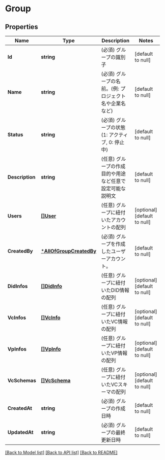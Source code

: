 # Group

## Properties
Name | Type | Description | Notes
------------ | ------------- | ------------- | -------------
**Id** | **string** | (必須) グループの識別子 | [default to null]
**Name** | **string** | (必須) グループの名前。(例: プロジェクト名や企業名など) | [default to null]
**Status** | **string** | (必須) グループの状態(1: アクティブ, 0: 停止中) | [default to null]
**Description** | **string** | (任意) グループの作成目的や用途など任意で設定可能な説明文 | [default to null]
**Users** | [**[]User**](User.md) | (任意) グループに紐付いたアカウントの配列 | [optional] [default to null]
**CreatedBy** | [***AllOfGroupCreatedBy**](AllOfGroupCreatedBy.md) | (必須) グループを作成したユーザーアカウント。 | [default to null]
**DidInfos** | [**[]DidInfo**](DidInfo.md) | (任意) グループに紐付いたDID情報の配列 | [optional] [default to null]
**VcInfos** | [**[]VcInfo**](VcInfo.md) | (任意) グループに紐付いたVC情報の配列 | [optional] [default to null]
**VpInfos** | [**[]VpInfo**](VpInfo.md) | (任意) グループに紐付いたVP情報の配列 | [optional] [default to null]
**VcSchemas** | [**[]VcSchema**](VcSchema.md) | (任意) グループに紐付いたVCスキーマの配列 | [optional] [default to null]
**CreatedAt** | **string** | (必須) グループの作成日時 | [default to null]
**UpdatedAt** | **string** | (必須) グループの最終更新日時 | [default to null]

[[Back to Model list]](../README.md#documentation-for-models) [[Back to API list]](../README.md#documentation-for-api-endpoints) [[Back to README]](../README.md)


